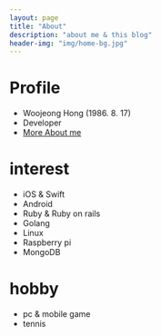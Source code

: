 ```yaml
---
layout: page
title: "About"
description: "about me & this blog"
header-img: "img/home-bg.jpg"
---
```


# Profile
-	Woojeong Hong (1986. 8. 17)
- Developer
- [More About me](http://home.wjhong.pe.kr)

# interest
- iOS & Swift
- Android
- Ruby & Ruby on rails
- Golang
- Linux
- Raspberry pi
- MongoDB

# hobby
- pc & mobile game
- tennis

